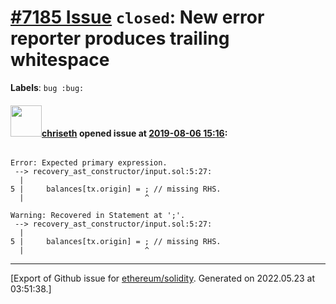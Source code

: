 # [\#7185 Issue](https://github.com/ethereum/solidity/issues/7185) `closed`: New error reporter produces trailing whitespace
**Labels**: `bug :bug:`


#### <img src="https://avatars.githubusercontent.com/u/9073706?v=4" width="50">[chriseth](https://github.com/chriseth) opened issue at [2019-08-06 15:16](https://github.com/ethereum/solidity/issues/7185):

```

Error: Expected primary expression.
 --> recovery_ast_constructor/input.sol:5:27: 
  |
5 |     balances[tx.origin] = ; // missing RHS.
  |                           ^

Warning: Recovered in Statement at ';'.
 --> recovery_ast_constructor/input.sol:5:27: 
  |
5 |     balances[tx.origin] = ; // missing RHS.
  |                           ^

```




-------------------------------------------------------------------------------



[Export of Github issue for [ethereum/solidity](https://github.com/ethereum/solidity). Generated on 2022.05.23 at 03:51:38.]
